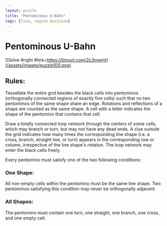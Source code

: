 ```yaml
---
layout: puzzle
title: "Pentominous U-Bahn"
tags: [line, region division]
---
```


# Pentominous U-Bahn

![Solve #right #link=https://tinyurl.com/2c3mwjnt](/assets/images/puzzle100.png)

## Rules:

Tessellate the entire grid besides the black cells into pentominos (orthogonally connected regions of exactly five cells) such that no two pentominos of the same shape share an edge. Rotations and reflections of a shape are counted as the same shape. A cell with a letter indicates the shape of the pentomino that contains that cell.

Draw a totally connected loop network through the centers of some cells, which may branch or turn, but may not have any dead ends. A clue outside the grid indicates how many times the corresponding line shape (i.e. a cross, branch, straight line, or turn) appears in the corresponding row or column, irrespective of the line shape's rotation. The loop network may enter the black cells freely.

Every pentomino must satisfy one of the two following conditions:

### One Shape:

All non-empty cells within the pentomino must be the same line shape. Two pentominos satisfying this condition may never be orthogonally adjacent.

### All Shapes:

The pentomino must contain one turn, one straight, one branch, one cross, and one empty cell. 
